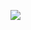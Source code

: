 <a href="https://codeclimate.com/github/mariiamelon/hexlet-code/maintainability"><img src="https://api.codeclimate.com/v1/badges/b1673df474d9e85f98ca/maintainability" /></a>
